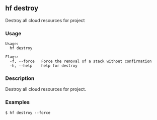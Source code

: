 ## hf destroy

Destroy all cloud resources for project

<!-- usage -->

### Usage

```
Usage:
  hf destroy

Flags:
  -f, --force   Force the removal of a stack without confirmation
  -h, --help    help for destroy

```
<!-- description and examples -->


### Description

Destroy all cloud resources for project.


### Examples

```
$ hf destroy --force
```


